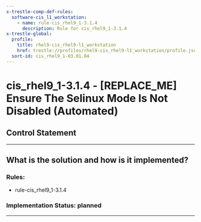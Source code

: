 ```yaml
---
x-trestle-comp-def-rules:
  software-cis_l1_workstation:
    - name: rule-cis_rhel9_1-3.1.4
      description: Rule for cis_rhel9_1-3.1.4
x-trestle-global:
  profile:
    title: rhel9-cis_rhel9-l1_workstation
    href: trestle://profiles/rhel9-cis_rhel9-l1_workstation/profile.json
  sort-id: cis_rhel9_1-03.01.04
---
```


# cis_rhel9_1-3.1.4 - \[REPLACE_ME\] Ensure The Selinux Mode Is Not Disabled (Automated)

## Control Statement

______________________________________________________________________

## What is the solution and how is it implemented?

<!-- For implementation status enter one of: implemented, partial, planned, alternative, not-applicable -->

<!-- Note that the list of rules under ### Rules: is read-only and changes will not be captured after assembly to JSON -->

<!-- Add control implementation description here for control: cis_rhel9_1-3.1.4 -->

### Rules:

  - rule-cis_rhel9_1-3.1.4

### Implementation Status: planned

______________________________________________________________________
